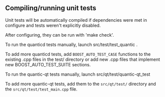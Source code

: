 Compiling/running unit tests
------------------------------------

Unit tests will be automatically compiled if dependencies were met in configure
and tests weren't explicitly disabled.

After configuring, they can be run with 'make check'.

To run the quanticd tests manually, launch src/test/test_quantic .

To add more quanticd tests, add `BOOST_AUTO_TEST_CASE` functions to the existing
.cpp files in the test/ directory or add new .cpp files that
implement new BOOST_AUTO_TEST_SUITE sections.

To run the quantic-qt tests manually, launch src/qt/test/quantic-qt_test

To add more quantic-qt tests, add them to the `src/qt/test/` directory and
the `src/qt/test/test_main.cpp` file.
